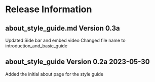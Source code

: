 # Release Information

## about_style_guide.md Version 0.3a

Updated Side bar and embed video
Changed file name to introduction_and_basic_guide

## about_style_guide Version 0.2a 2023-05-30

Added the initial about page for the style guide
